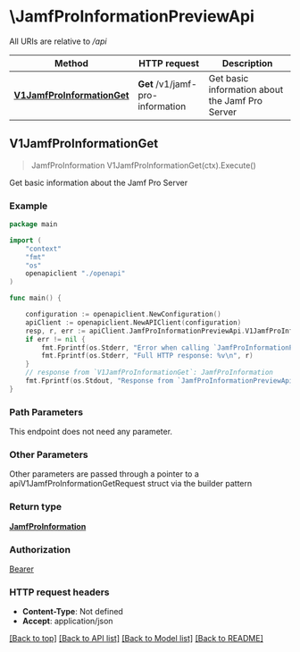 # \JamfProInformationPreviewApi

All URIs are relative to */api*

Method | HTTP request | Description
------------- | ------------- | -------------
[**V1JamfProInformationGet**](JamfProInformationPreviewApi.md#V1JamfProInformationGet) | **Get** /v1/jamf-pro-information | Get basic information about the Jamf Pro Server 



## V1JamfProInformationGet

> JamfProInformation V1JamfProInformationGet(ctx).Execute()

Get basic information about the Jamf Pro Server 



### Example

```go
package main

import (
    "context"
    "fmt"
    "os"
    openapiclient "./openapi"
)

func main() {

    configuration := openapiclient.NewConfiguration()
    apiClient := openapiclient.NewAPIClient(configuration)
    resp, r, err := apiClient.JamfProInformationPreviewApi.V1JamfProInformationGet(context.Background()).Execute()
    if err != nil {
        fmt.Fprintf(os.Stderr, "Error when calling `JamfProInformationPreviewApi.V1JamfProInformationGet``: %v\n", err)
        fmt.Fprintf(os.Stderr, "Full HTTP response: %v\n", r)
    }
    // response from `V1JamfProInformationGet`: JamfProInformation
    fmt.Fprintf(os.Stdout, "Response from `JamfProInformationPreviewApi.V1JamfProInformationGet`: %v\n", resp)
}
```

### Path Parameters

This endpoint does not need any parameter.

### Other Parameters

Other parameters are passed through a pointer to a apiV1JamfProInformationGetRequest struct via the builder pattern


### Return type

[**JamfProInformation**](JamfProInformation.md)

### Authorization

[Bearer](../README.md#Bearer)

### HTTP request headers

- **Content-Type**: Not defined
- **Accept**: application/json

[[Back to top]](#) [[Back to API list]](../README.md#documentation-for-api-endpoints)
[[Back to Model list]](../README.md#documentation-for-models)
[[Back to README]](../README.md)

